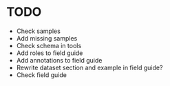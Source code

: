 # TODO

- Check samples
- Add missing samples
- Check schema in tools
- Add roles to field guide
- Add annotations to field guide
- Rewrite dataset section and example in field guide?
- Check field guide
